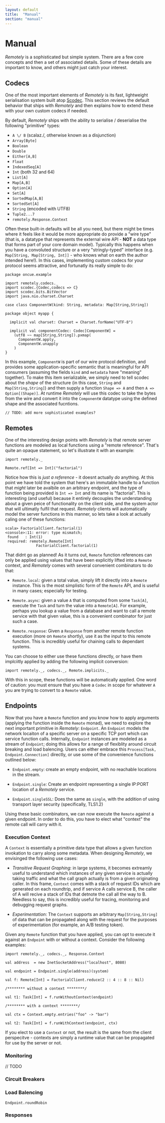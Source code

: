 ```yaml
---
layout: default
title:  "Manual"
section: "manual"
---
```


# Manual

*Remotely* is a sophisticated but simple system. There are a few core concepts and then a set of associated details. Some of these details are important to know, and others might just catch your interest. 

<a name="codecs"></a>

## Codecs

One of the most important elements of *Remotely* is its fast, lightweight serialisation system built atop [Scodec](https://github.com/scodec/scodec). This section reviews the default behavior that ships with *Remotely* and then explains how to extend these with your own custom codecs if needed.

By default, *Remotely* ships with the ability to serialise / deserialise the following "primitive" types:

* `A \/ B` (scalaz.\/, otherwise known as a disjunction)* `Array[Byte]`* `Boolean`* `Double`* `Either[A,B]`* `Float`* `IndexedSeq[A]`* `Int` (both 32 and 64)* `List[A]`* `Map[A,B]`* `Option[A]`* `Set[A]`* `SortedMap[A,B]`* `SortedSet[A]`* `String` (encoded with UTF8)* `Tuple2...7`
* `remotely.Response.Context`

Often these built-in defaults will be all you need, but there might be times where it feels like it would be more appropriate do provide a "wire type" (that is, a datatype that represents the external wire API - **NOT** a data type that forms part of your core domain model). Typically this happens when you have a convoluted structure or a very "stringly-typed" interface (e.g. `Map[String, Map[String, Int]]` - who knows what on earth the author intended here!). In this cases, implementing custom codecs for your protocol seems attractive, and fortunatly its really simple to do:

```
package oncue.example

import remotely.codecs._
import scodec.{Codec,codecs => C}
import scodec.bits.BitVector
import java.nio.charset.Charset

case class ComponentW(kind: String, metadata: Map[String,String])

package object myapp {

  implicit val charset: Charset = Charset.forName("UTF-8")

  implicit val componentCodec: Codec[ComponentW] =
    (utf8 ~~ map[String,String]).pxmap(
      ComponentW.apply,
      ComponentW.unapply
    )
}

```

In this example, `ComponentW` is part of our wire protocol definition, and provides some application-specific semantic that is meaningful for API consumers (assuming the fields `kind` and `metadata` have "meaning" together). To make this item serializable, we simply need to tell scodec about the *shape* of the structure (in this case, `String` and `Map[String,String]`) and then supply a function `Shape => A` and then `A => Option[(Shape)]`. At runtime *Remotely* will use this codec to take the bytes from the wire and convert it into the `ComponentW` datatype using the defined shape and the associated fucntions.


```
// TODO: add more sophisticated examples?

```

<a name="references"></a>

## Remotes

One of the interesting design points with *Remotely* is that remote server functions are modeled as local functions using a "remote reference". That's quite an opaque statement, so let's illustrate it with an example:

```
import remotely._

Remote.ref[Int => Int]("factorial")
```

Notice how this is *just a reference* - it doesnt actually *do* anything. At this point we have told the system that here's an immutable handle to a function that *might* later be avalbile on an arbitrary endpoint, and the type of function being provided is `Int => Int` and its name is "factorial". This is interesting (and useful) because it entirely decouples the understanding about a given peice of functionality on the client side, and the system actor that will ultimatly fulfil that request. *Remotely* clients will automatically model the server functions in this manner, so lets take a look at actually caling one of these functions:

```
scala> FactorialClient.factorial(1)
<console>:11: error: type mismatch;
 found   : Int(1)
 required: remotely.Remote[Int]
              FactorialClient.factorial(1)
``` 

That didnt go as planned! As it turns out, `Remote` function references can only be applied using values that have been explicitly lifted into a `Remote`  context, and *Remotely* comes with several convenient combinators to do that:

* `Remote.local`: given a total value, simply lift it directly into a `Remote` instance. This is the most simplistic form of the `Remote` API, and is useful in many cases; especially for testing.

* `Remote.async`: given a value `A` that is computed from some `Task[A]`, execute the `Task` and turn the value into a `Remote[A]`. For example, perhaps you lookup a value from a database and want to call a remote service with that given value, this is a convenient combinator for just such a case.

* `Remote.response`: Given a `Response` from another remote function execution (more on `Remote` shortly), use it as the input to this remote function. This is incredibly useful for chaining calls to dependant systems.

You can choose to either use these functions directly, or have them implciitly applied by adding the following implicit conversion:

```
import remotely._, codecs._, Remote.implicits._
```

With this in scope, these functions will be automatically applied. One word of caution: you must ensure that you have a `Codec` in scope for whatever `A` you are trying to convert to a `Remote` value.

<a name="endpoint"></a>

## Endpoints

Now that you have a `Remote` function and you know how to apply arguments (applying the function inside the `Remote` monad), we need to explore the next important primitive in *Remotely*: `Endpoint`. An `Endpoint` models the network locaiton of a specific server on a specific TCP port which can service function calls. Internally, `Endpoint` instances are modeled as a stream of `Endpoint`; doing this allows for a range of flexiblity around circuit breaking and load balencing. Users can either embrace this `Process[Task, Endpoint.Connection]` directly, or use some of the convenience functions outlined below:

* `Endpoint.empty`: create an empty endpoint, with no reachable locations in the stream.

* `Endpoint.single`: Create an endpoint representing a single IP:PORT location of a *Remotely* service. 

* `Endpoint.singleSSL`: Does the same as `single`, with the addition of using transport layer security (specifically, TLS1.2) 

Using these basic combinators, we can now execute the `Remote` against a given endpoint. In order to do this, you have to elect what "context" the remote call will carry with it. 

<a name="execution-context"></a>

### Execution Context

A `Context` is essentially a primitive data type that allows a given function invokation to carry along some metadata. When designing *Remotely*, we envisinged the following use cases:

* *Transitive Request Graphing*: in large systems, it becomes extreamly useful to understand which instances of any given service is actually taking traffic and what the call graph actually is from a given originating caller. In this frame, `Context` comes with a stack of request IDs which are generated on each roundtrip, and if service A calls service B, the caller of A will recive a stack of IDs that detnote the call all the way to B. Needless to say, this is incredibly useful for tracing, monitoring and debugging request graphs. 

* *Experimentation*: The `Context` supports an arbitrary `Map[String,String]` of data that can be propagated along with the request for the purposes of experimentation (for example, an A/B testing token).

Given any `Remote` function that you have applied, you can opt to execute it against an `Endpoint` with or without a context. Consider the following examples:

```
import remotely._, codecs._, Response.Context

val address  = new InetSocketAddress("localhost", 8080)

val endpoint = Endpoint.single(address)(system)

val f: Remote[Int] = FactorialClient.reduce(2 :: 4 :: 8 :: Nil)

/******** without a context ********/

val t1: Task[Int] = f.runWithoutContext(endpoint)

/******** with a context ********/

val ctx = Context.empty.entries("foo" -> "bar")

val t2: Task[Int] = f.runWithContext(endpoint, ctx)

```

If you elect to use a `Context` or not, the result is the same from the client perspecitve - contexts are simply a runtime value that can be propagated for use by the server or not.

<a name="monitoring"></a>

### Monitoring


// TODO


<a name="circuit-breakers"></a>

### Circuit Breakers


<a name="load-balencing"></a>

### Load Balencing

`Endpoint.roundRobin`


<a name="responses"></a>

### Responses

